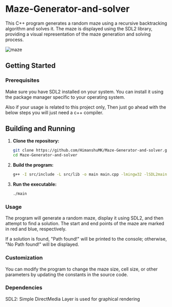 # Maze-Generator-and-solver

This C++ program generates a random maze using a recursive backtracking algorithm and solves it. The maze is displayed using the SDL2 library, providing a visual representation of the maze generation and solving process.

![maze](https://github.com/HimanshuMK/Maze-Generator-and-solver/assets/105967041/a8ab9e08-5766-4f2f-ab56-f8def5eba60f)

## Getting Started

### Prerequisites

Make sure you have SDL2 installed on your system. You can install it using the package manager specific to your operating system.

Also if your usage is related to this project only, Then just go ahead with the below steps you will just need a c++ compiler.

## Building and Running

1. **Clone the repository:**

   ```bash
   git clone https://github.com/HimanshuMK/Maze-Generator-and-solver.git
   cd Maze-Generator-and-solver
   ```
2. **Build the program:**
   ```bash
   g++ -I src/include -L src/lib -o main main.cpp -lmingw32 -lSDL2main -lSDL2
   ```

3. **Run the executable:**
   ```bash
   ./main
   ```

### Usage
The program will generate a random maze, display it using SDL2, and then attempt to find a solution. The start and end points of the maze are marked in red and blue, respectively.

If a solution is found, "Path found!" will be printed to the console; otherwise, "No Path found!" will be displayed.

### Customization
You can modify the program to change the maze size, cell size, or other parameters by updating the constants in the source code.

### Dependencies
SDL2: Simple DirectMedia Layer is used for graphical rendering

